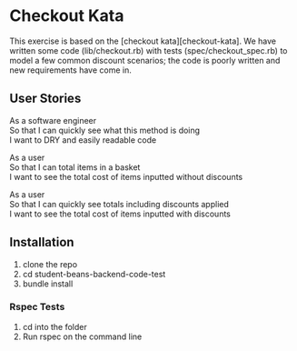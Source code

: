 # Checkout Kata

This exercise is based on the [checkout kata][checkout-kata]. We have written
some code (lib/checkout.rb) with tests (spec/checkout_spec.rb) to model a few
common discount scenarios; the code is poorly written and new requirements have
come in.

## User Stories

As a software engineer <br>
So that I can quickly see what this method is doing <br>
I want to DRY and easily readable code <br>

As a user <br>
So that I can total items in a basket <br>
I want to see the total cost of items inputted without discounts <br>

As a user <br>
So that I can quickly see totals including discounts applied <br>
I want to see the total cost of items inputted with discounts <br>

## Installation

1. clone the repo
2. cd student-beans-backend-code-test
3. bundle install

### Rspec Tests

1. cd into the folder
2. Run rspec on the command line
